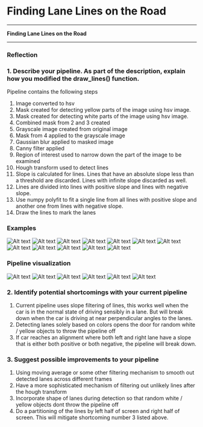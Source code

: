 # **Finding Lane Lines on the Road** 

---

**Finding Lane Lines on the Road**


[//]: # (Image References)

[image1]: ./examples/grayscale.jpg "Grayscale"

---

### Reflection

### 1. Describe your pipeline. As part of the description, explain how you modified the draw_lines() function.

Pipeline contains the following steps

1. Image converted to hsv
2. Mask created for detecting yellow parts of the image using hsv image.
3. Mask created for detecting white parts of the image using hsv image.
4. Combined mask from 2 and 3 created
5. Grayscale image created from original image
6. Mask from 4 applied to the grayscale image
7. Gaussian blur applied to masked image
8. Canny filter applied
9. Region of interest used to narrow down the part of the image to be examined
10. Hough transform used to detect lines
11. Slope is calculated for lines. Lines that have an absolute slope less than a threshold are discarded. Lines with infinite slope discarded as well.
11. Lines are divided into lines with positive slope and lines with negative slope.
12. Use numpy polyfit to fit a single line from all lines with positive slope and another one from lines with negative slope.
13. Draw the lines to mark the lanes


### Examples

![Alt text](/test_images/solidWhiteCurve.jpg?raw=true "solidWhiteCurve")
![Alt text](/test_images_output/solidWhiteCurve.jpg?raw=true "")
![Alt text](/test_images/solidWhiteRight.jpg?raw=true "")
![Alt text](/test_images_output/solidWhiteRight.jpg?raw=true "")
![Alt text](/test_images/solidYellowCurve.jpg?raw=true "")
![Alt text](/test_images_output/solidYellowCurve.jpg?raw=true "")
![Alt text](/test_images/solidYellowCurve2.jpg?raw=true "")
![Alt text](/test_images_output/solidYellowCurve2.jpg?raw=true "")
![Alt text](/test_images/solidYellowLeft.jpg?raw=true "")
![Alt text](/test_images_output/solidYellowLeft.jpg?raw=true "")
![Alt text](/test_images/whiteCarLaneSwitch.jpg?raw=true "")
![Alt text](/test_images_output/whiteCarLaneSwitch.jpg?raw=true "")

### Pipeline visualization

![Alt text](/debug/debug_solidWhiteCurve.jpg?raw=true "")
![Alt text](/debug/debug_solidWhiteRight.jpg?raw=true "")
![Alt text](/debug/debug_solidYellowCurve.jpg?raw=true "")
![Alt text](/debug/debug_solidYellowCurve2.jpg?raw=true "")
![Alt text](/debug/debug_solidYellowLeft.jpg?raw=true "")
![Alt text](/debug/debug_whiteCarLaneSwitch.jpg?raw=true "")


### 2. Identify potential shortcomings with your current pipeline

1. Current pipeline uses slope filtering of lines, this works well when the car is in the normal state of driving sensibly in a lane. But will break down when the car is driving at near perpendicular angles to the lanes.
2. Detecting lanes solely based on colors opens the door for random white / yellow objects to throw the pipeline off
3. If car reaches an alignment where both left and right lane have a slope that is either both positive or both negative, the pipeline will break down. 

### 3. Suggest possible improvements to your pipeline

1. Using moving average or some other filtering mechanism to smooth out detected lanes across different frames
2. Have a more sophisticated mechanism of filtering out unlikely lines after the hough transform
3. Incorporate shape of lanes during detection so that random white / yellow objects dont throw the pipeline off
4. Do a partitioning of the lines by left half of screen and right half of screen. This will mitigate shortcoming number 3 listed above.
